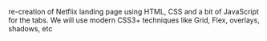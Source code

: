  re-creation of Netflix landing page using HTML, CSS and a bit of JavaScript for the tabs. We will use modern CSS3+ techniques like Grid, Flex, overlays, shadows, etc
